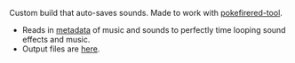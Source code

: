 Custom build that auto-saves sounds. Made to work with [pokefirered-tool](https://github.com/ComplexRobot/pokefirered-tool/tree/audio-tool).

* Reads in [metadata](https://github.com/ComplexRobot/pokegbasoundmetaparser) of music and sounds to perfectly time looping sound effects and music.
* Output files are [here](https://github.com/ComplexRobot/pokefirered-sound-rip).